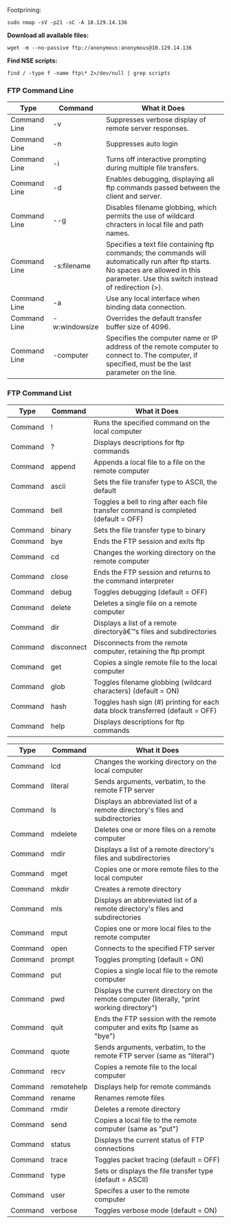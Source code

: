 Footprining:

`sudo nmap -sV -p21 -sC -A 10.129.14.136`

**Download all available files:**

`
wget -m --no-passive ftp://anonymous:anonymous@10.129.14.136
`

**Find NSE scripts:**

`
find / -type f -name ftp\* 2>/dev/null | grep scripts
`

### **FTP Command Line**

| Type | Command | What it Does |
| --- |  --- |  --- |
| Command Line | \-v | Suppresses verbose display of remote server responses. |
| Command Line | \-n | Suppresses auto login |
| Command Line | \-i | Turns off interactive prompting during multiple file transfers. |
| Command Line | \-d | Enables debugging, displaying all ftp commands passed between the client and server. |
| Command Line | --g | Disables filename globbing, which permits the use of wildcard chracters in local file and path names. |
| Command Line | \-s:filename | Specifies a text file containing ftp commands; the commands will automatically run after ftp starts. No spaces are allowed in this parameter. Use this switch instead of redirection (>). |
| Command Line | \-a | Use any local interface when binding data connection. |
| Command Line | \-w:windowsize | Overrides the default transfer buffer size of 4096. |
| Command Line | \-computer | Specifies the computer name or IP address of the remote computer to connect to. The computer, if specified, must be the last parameter on the line. |

### **FTP Command List**

| Type | Command | What it Does |
| --- |  --- |  --- |
| Command | ! | Runs the specified command on the local computer |
| Command | ? | Displays descriptions for ftp commands |
| Command | append | Appends a local file to a file on the remote computer |
| Command | ascii | Sets the file transfer type to ASCII, the default |
| Command | bell | Toggles a bell to ring after each file transfer command is completed (default = OFF) |
| Command | binary | Sets the file transfer type to binary |
| Command | bye | Ends the FTP session and exits ftp |
| Command | cd | Changes the working directory on the remote computer |
| Command | close | Ends the FTP session and returns to the command interpreter |
| Command | debug | Toggles debugging (default = OFF) |
| Command | delete | Deletes a single file on a remote computer |
| Command | dir | Displays a list of a remote directoryâ€™s files and subdirectories |
| Command | disconnect | Disconnects from the remote computer, retaining the ftp prompt |
| Command | get | Copies a single remote file to the local computer |
| Command | glob | Toggles filename globbing (wildcard characters) (default = ON) |
| Command | hash | Toggles hash sign (#) printing for each data block transferred (default = OFF) |
| Command | help | Displays descriptions for ftp commands |

| Type | Command | What it Does |
| --- |  --- |  --- |
| Command | lcd | Changes the working directory on the local computer |
| Command | literal | Sends arguments, verbatim, to the remote FTP server |
| Command | ls | Displays an abbreviated list of a remote directory's files and subdirectories |
| Command | mdelete | Deletes one or more files on a remote computer |
| Command | mdir | Displays a list of a remote directory's files and subdirectories |
| Command | mget | Copies one or more remote files to the local computer |
| Command | mkdir | Creates a remote directory |
| Command | mls | Displays an abbreviated list of a remote directory's files and subdirectories |
| Command | mput | Copies one or more local files to the remote computer |
| Command | open | Connects to the specified FTP server |
| Command | prompt | Toggles prompting (default = ON) |
| Command | put | Copies a single local file to the remote computer |
| Command | pwd | Displays the current directory on the remote computer (literally, "print working directory") |
| Command | quit | Ends the FTP session with the remote computer and exits ftp (same as "bye") |
| Command | quote | Sends arguments, verbatim, to the remote FTP server (same as "literal") |
| Command | recv | Copies a remote file to the local computer |
| Command | remotehelp | Displays help for remote commands |
| Command | rename | Renames remote files |
| Command | rmdir | Deletes a remote directory |
| Command | send | Copies a local file to the remote computer (same as "put") |
| Command | status | Displays the current status of FTP connections |
| Command | trace | Toggles packet tracing (default = OFF) |
| Command | type | Sets or displays the file transfer type (default = ASCII) |
| Command | user | Specifes a user to the remote computer |
| Command | verbose | Toggles verbose mode (default = ON) |